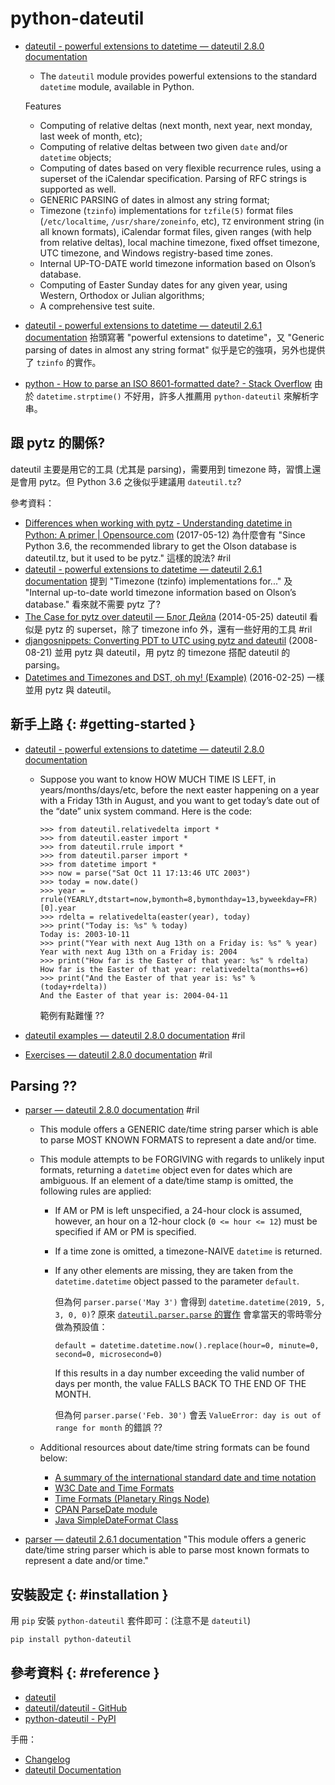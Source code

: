 # python-dateutil

  - [dateutil \- powerful extensions to datetime — dateutil 2\.8\.0 documentation](https://dateutil.readthedocs.io/en/stable/)

      - The `dateutil` module provides powerful extensions to the standard `datetime` module, available in Python.

    Features

      - Computing of relative deltas (next month, next year, next monday, last week of month, etc);
      - Computing of relative deltas between two given `date` and/or `datetime` objects;
      - Computing of dates based on very flexible recurrence rules, using a superset of the iCalendar specification. Parsing of RFC strings is supported as well.
      - GENERIC PARSING of dates in almost any string format;
      - Timezone (`tzinfo`) implementations for `tzfile(5)` format files (`/etc/localtime`, `/usr/share/zoneinfo`, etc), `TZ` environment string (in all known formats), iCalendar format files, given ranges (with help from relative deltas), local machine timezone, fixed offset timezone, UTC timezone, and Windows registry-based time zones.
      - Internal UP-TO-DATE world timezone information based on Olson’s database.
      - Computing of Easter Sunday dates for any given year, using Western, Orthodox or Julian algorithms;
      - A comprehensive test suite.

  - [dateutil \- powerful extensions to datetime — dateutil 2\.6\.1 documentation](https://dateutil.readthedocs.io/en/stable/) 抬頭寫著 "powerful extensions to datetime"，又 "Generic parsing of dates in almost any string format" 似乎是它的強項，另外也提供了 `tzinfo` 的實作。
  - [python \- How to parse an ISO 8601\-formatted date? \- Stack Overflow](https://stackoverflow.com/questions/127803/) 由於 `datetime.strptime()` 不好用，許多人推薦用 `python-dateutil` 來解析字串。

## 跟 pytz 的關係?

dateutil 主要是用它的工具 (尤其是 parsing)，需要用到 timezone 時，習慣上還是會用 pytz。但 Python 3.6 之後似乎建議用 `dateutil.tz`?

參考資料：

  - [Differences when working with pytz - Understanding datetime in Python: A primer \| Opensource\.com](https://opensource.com/article/17/5/understanding-datetime-python-primer) (2017-05-12) 為什麼會有 "Since Python 3.6, the recommended library to get the Olson database is dateutil.tz, but it used to be pytz." 這樣的說法? #ril
  - [dateutil \- powerful extensions to datetime — dateutil 2\.6\.1 documentation](https://dateutil.readthedocs.io/en/stable/) 提到 "Timezone (tzinfo) implementations for..." 及 "Internal up-to-date world timezone information based on Olson’s database." 看來就不需要 pytz 了?
  - [The Case for pytz over dateutil — Блог Дейла](http://www.assert.cc/2014/05/25/which-python-time-zone-library.html) (2014-05-25) dateutil 看似是 pytz 的 superset，除了 timezone info 外，還有一些好用的工具 #ril
  - [djangosnippets: Converting PDT to UTC using pytz and dateutil](https://www.djangosnippets.org/snippets/995/) (2008-08-21) 並用 pytz 與 dateutil，用 pytz 的 timezone 搭配 dateutil 的 parsing。
  - [Datetimes and Timezones and DST, oh my\! \(Example\)](https://coderwall.com/p/7t3qdq/datetimes-and-timezones-and-dst-oh-my) (2016-02-25) 一樣並用 pytz 與 dateutil。

## 新手上路 {: #getting-started }

  - [dateutil \- powerful extensions to datetime — dateutil 2\.8\.0 documentation](https://dateutil.readthedocs.io/en/stable/#quick-example)

      - Suppose you want to know HOW MUCH TIME IS LEFT, in years/months/days/etc, before the next easter happening on a year with a Friday 13th in August, and you want to get today’s date out of the “date” unix system command. Here is the code:

            >>> from dateutil.relativedelta import *
            >>> from dateutil.easter import *
            >>> from dateutil.rrule import *
            >>> from dateutil.parser import *
            >>> from datetime import *
            >>> now = parse("Sat Oct 11 17:13:46 UTC 2003")
            >>> today = now.date()
            >>> year = rrule(YEARLY,dtstart=now,bymonth=8,bymonthday=13,byweekday=FR)[0].year
            >>> rdelta = relativedelta(easter(year), today)
            >>> print("Today is: %s" % today)
            Today is: 2003-10-11
            >>> print("Year with next Aug 13th on a Friday is: %s" % year)
            Year with next Aug 13th on a Friday is: 2004
            >>> print("How far is the Easter of that year: %s" % rdelta)
            How far is the Easter of that year: relativedelta(months=+6)
            >>> print("And the Easter of that year is: %s" % (today+rdelta))
            And the Easter of that year is: 2004-04-11

        範例有點難懂 ??

  - [dateutil examples — dateutil 2\.8\.0 documentation](https://dateutil.readthedocs.io/en/stable/examples.html) #ril
  - [Exercises — dateutil 2\.8\.0 documentation](https://dateutil.readthedocs.io/en/stable/exercises/index.html) #ril

## Parsing ??

  - [parser — dateutil 2\.8\.0 documentation](https://dateutil.readthedocs.io/en/stable/parser.html) #ril

      - This module offers a GENERIC date/time string parser which is able to parse MOST KNOWN FORMATS to represent a date and/or time.

      - This module attempts to be FORGIVING with regards to unlikely input formats, returning a `datetime` object even for dates which are ambiguous. If an element of a date/time stamp is omitted, the following rules are applied:

          - If AM or PM is left unspecified, a 24-hour clock is assumed, however, an hour on a 12-hour clock (`0 <= hour <= 12`) must be specified if AM or PM is specified.

          - If a time zone is omitted, a timezone-NAIVE `datetime` is returned.

          - If any other elements are missing, they are taken from the `datetime.datetime` object passed to the parameter `default`.

            但為何 `parser.parse('May 3')` 會得到 `datetime.datetime(2019, 5, 3, 0, 0)`? 原來 [`dateutil.parser.parse` 的實作](https://github.com/dateutil/dateutil/blob/2.8.0/dateutil/parser/_parser.py#L642) 會拿當天的零時零分做為預設值：

                default = datetime.datetime.now().replace(hour=0, minute=0, second=0, microsecond=0)

            If this results in a day number exceeding the valid number of days per month, the value FALLS BACK TO THE END OF THE MONTH.

            但為何 `parser.parse('Feb. 30')` 會丟 `ValueError: day is out of range for month` 的錯誤 ??

      - Additional resources about date/time string formats can be found below:

          - [A summary of the international standard date and time notation](http://www.cl.cam.ac.uk/~mgk25/iso-time.html)
          - [W3C Date and Time Formats](http://www.w3.org/TR/NOTE-datetime)
          - [Time Formats (Planetary Rings Node)](https://pds-rings.seti.org/tools/time_formats.html)
          - [CPAN ParseDate module](http://search.cpan.org/~muir/Time-modules-2013.0912/lib/Time/ParseDate.pm)
          - [Java SimpleDateFormat Class](https://docs.oracle.com/javase/6/docs/api/java/text/SimpleDateFormat.html)

  - [parser — dateutil 2\.6\.1 documentation](http://dateutil.readthedocs.io/en/stable/parser.html) "This module offers a generic date/time string parser which is able to parse most known formats to represent a date and/or time."

## 安裝設定 {: #installation }

用 `pip` 安裝 `python-dateutil` 套件即可：(注意不是 `dateutil`)

```
pip install python-dateutil
```

## 參考資料 {: #reference }

  - [dateutil](https://dateutil.readthedocs.io/en/stable/)
  - [dateutil/dateutil - GitHub](https://github.com/dateutil/dateutil/)
  - [python-dateutil - PyPI](https://pypi.python.org/pypi/python-dateutil)

手冊：

  - [Changelog](https://dateutil.readthedocs.io/en/stable/changelog.html)
  - [dateutil Documentation](https://dateutil.readthedocs.io/en/stable/)
